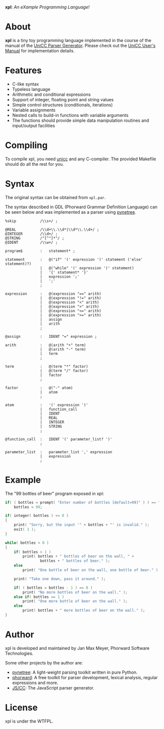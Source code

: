 **xpl**: *An eXample Programming Language!*

# About

**xpl** is a tiny toy programming language implemented in the course of the manual of the [UniCC Parser Generator](https://github.com/phorward/unicc).
Please check out the [UniCC User's Manual](http://phorward.info/download/unicc/unicc.pdf) for implementation details.

# Features

- C-like syntax
- Typeless language
- Arithmetic and conditional expressions
- Support of integer, floating point and string values
- Simple control structures (conditionals, iterations)
- Variable assignments
- Nested calls to build-in functions with variable arguments
- The functions should provide simple data manipulation routines and input/output facilities

# Compiling

To compile xpl, you need [unicc](https://github.com/phorward/unicc) and any C-compiler. The provided Makefile should do all the rest for you.

# Syntax

The original syntax can be obtained from `xpl.par`.

The syntax described in GDL (Phorward Grammar Definition Language) can be
seen below and was implemented as a parser using [pynetree](https://github.com/phorward/pynetree).

```
%skip           /\\s+/ ;

@REAL           /\\d+\\.\\d*|\\d*\\.\\d+/ ;
@INTEGER        /\\d+/ ;
@STRING         /"[^"]*"/ ;
@IDENT          /\\w+/ ;

program$        :   statement* ;

statement       :   @("if" '(' expression ')' statement ('else' statement)?)
                |   @("while" '(' expression ')' statement)
                |   '{' statement* '}'
                |   expression ';'
                |   ';'
                ;

expression      :   @(expression "==" arith)
                |   @(expression "!=" arith)
                |   @(expression "<" arith)
                |   @(expression ">" arith)
                |   @(expression "<=" arith)
                |   @(expression ">=" arith)
                |   assign
                |   arith
                ;

@assign         :   IDENT "=" expression ;

arith           :   @(arith "+" term)
                |   @(arith "-" term)
                |   term
                ;

term            :   @(term "*" factor)
                |   @(term "/" factor)
                |   factor
                ;

factor          :   @("-" atom)
                |   atom
                ;

atom            :   '(' expression ')'
                |   function_call
                |   IDENT
                |   REAL
                |   INTEGER
                |   STRING
                ;

@function_call  :   IDENT '(' parameter_list? ')'
                ;

parameter_list  :   parameter_list ',' expression
                |   expression
                ;
```

# Example

The "99 bottles of beer" program exposed in xpl:

```c
if( ( bottles = prompt( "Enter number of bottles [default=99]" ) ) == "" )
    bottles = 99;

if( integer( bottles ) <= 0 )
{
    print( "Sorry, but the input '" + bottles + "' is invalid." );
    exit( 1 );
}

while( bottles > 0 )
{
    if( bottles > 1 )
        print( bottles + " bottles of beer on the wall, " +
                bottles + " bottles of beer." );
    else
        print( "One bottle of beer on the wall, one bottle of beer." );

    print( "Take one down, pass it around." );

    if( ( bottles = bottles - 1 ) == 0 )
        print( "No more bottles of beer on the wall." );
    else if( bottles == 1 )
        print( "One more bottle of beer on the wall." );
    else
        print( bottles + " more bottles of beer on the wall." );
}
```

# Author

xpl is developed and maintained by Jan Max Meyer, Phorward Software Technologies.

Some other projects by the author are:

-   [pynetree](http://pynetree.org): A light-weight parsing toolkit
    written in pure Python.
-   [phorward](http://phorward.phorward-software.com): A free toolkit
    for parser development, lexical analysis, regular expressions and
    more.
-   [JS/CC](http://jscc.brobston.com): The JavaScript parser generator.


# License

xpl is under the WTFPL.
